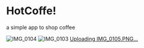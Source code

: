 # HotCoffe!

a simple app to shop coffee

![IMG_0104](https://user-images.githubusercontent.com/49013250/210499975-d5e76d22-54ff-47e1-9084-a3f16d21f727.PNG)
![IMG_0103](https://user-images.githubusercontent.com/49013250/210499977-506f296e-0e4f-48c5-8b9d-735006628acc.PNG)
[Uploading IMG_0105.PNG…]()
